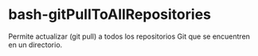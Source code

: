 # bash-gitPullToAllRepositories
Permite actualizar (git pull) a todos los repositorios Git que se encuentren en un directorio.
